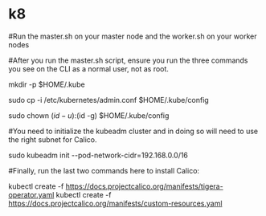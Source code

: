 # k8

#Run the master.sh on your master node and the worker.sh on your worker nodes

#After you run the master.sh script, ensure you run the three commands you see on the CLI as a normal user, not as root.

mkdir -p $HOME/.kube

sudo cp -i /etc/kubernetes/admin.conf $HOME/.kube/config

sudo chown $(id -u):$(id -g) $HOME/.kube/config

#You need to initialize the kubeadm cluster and in doing so will need to use the right subnet for Calico. 

sudo kubeadm init --pod-network-cidr=192.168.0.0/16

#Finally, run the last two commands here to install Calico:

kubectl create -f https://docs.projectcalico.org/manifests/tigera-operator.yaml
kubectl create -f https://docs.projectcalico.org/manifests/custom-resources.yaml
